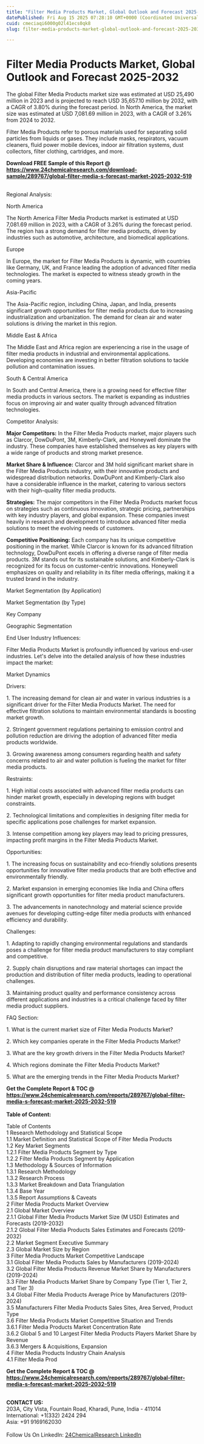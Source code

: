 ```yaml
---
title: "Filter Media Products Market, Global Outlook and Forecast 2025-2032"
datePublished: Fri Aug 15 2025 07:28:10 GMT+0000 (Coordinated Universal Time)
cuid: cmeciaqi6000g02l41ecs0qk8
slug: filter-media-products-market-global-outlook-and-forecast-2025-2032-1

---
```


# Filter Media Products Market, Global Outlook and Forecast 2025-2032

<p>The global Filter Media Products market size was estimated at USD 25,490 million in 2023 and is projected to reach USD 35,657.10 million by 2032, with a CAGR of 3.80% during the forecast period. In North America, the market size was estimated at USD 7,081.69 million in 2023, with a CAGR of 3.26% from 2024 to 2032.</p><p>
</p><p>Filter Media Products refer to porous materials used for separating solid particles from liquids or gases. They include masks, respirators, vacuum cleaners, fluid power mobile devices, indoor air filtration systems, dust collectors, filter clothing, cartridges, and more.</p><div><b>Download FREE Sample of this Report @ 
            <a href="https://www.24chemicalresearch.com/download-sample/289767/global-filter-media-s-forecast-market-2025-2032-519">
            https://www.24chemicalresearch.com/download-sample/289767/global-filter-media-s-forecast-market-2025-2032-519</a></b></div><br><p>
Regional Analysis:</p><p>
North America</p><p>
</p><p>The North America Filter Media Products market is estimated at USD 7,081.69 million in 2023, with a CAGR of 3.26% during the forecast period. The region has a strong demand for filter media products, driven by industries such as automotive, architecture, and biomedical applications.</p><p>
Europe</p><p>
</p><p>In Europe, the market for Filter Media Products is dynamic, with countries like Germany, UK, and France leading the adoption of advanced filter media technologies. The market is expected to witness steady growth in the coming years.</p><p>
Asia-Pacific</p><p>
</p><p>The Asia-Pacific region, including China, Japan, and India, presents significant growth opportunities for filter media products due to increasing industrialization and urbanization. The demand for clean air and water solutions is driving the market in this region.</p><p>
Middle East &amp; Africa</p><p>
</p><p>The Middle East and Africa region are experiencing a rise in the usage of filter media products in industrial and environmental applications. Developing economies are investing in better filtration solutions to tackle pollution and contamination issues.</p><p>
South &amp; Central America</p><p>
</p><p>In South and Central America, there is a growing need for effective filter media products in various sectors. The market is expanding as industries focus on improving air and water quality through advanced filtration technologies.</p><p>
Competitor Analysis:</p><p>
</p><p><strong>Major Competitors:</strong> In the Filter Media Products market, major players such as Clarcor, DowDuPont, 3M, Kimberly-Clark, and Honeywell dominate the industry. These companies have established themselves as key players with a wide range of products and strong market presence.</p><p>
</p><p><strong>Market Share &amp; Influence:</strong> Clarcor and 3M hold significant market share in the Filter Media Products industry, with their innovative products and widespread distribution networks. DowDuPont and Kimberly-Clark also have a considerable influence in the market, catering to various sectors with their high-quality filter media products.</p><p>
</p><p><strong>Strategies:</strong> The major competitors in the Filter Media Products market focus on strategies such as continuous innovation, strategic pricing, partnerships with key industry players, and global expansion. These companies invest heavily in research and development to introduce advanced filter media solutions to meet the evolving needs of customers.</p><p>
</p><p><strong>Competitive Positioning:</strong> Each company has its unique competitive positioning in the market. While Clarcor is known for its advanced filtration technology, DowDuPont excels in offering a diverse range of filter media products. 3M stands out for its sustainable solutions, and Kimberly-Clark is recognized for its focus on customer-centric innovations. Honeywell emphasizes on quality and reliability in its filter media offerings, making it a trusted brand in the industry.</p><p>
Market Segmentation (by Application)</p><p>
</p><p>
Market Segmentation (by Type)</p><p>
</p><p>
Key Company</p><p>
</p><p>
Geographic Segmentation</p><p>
</p><p>
End User Industry Influences:</p><p>
</p><p>Filter Media Products Market is profoundly influenced by various end-user industries. Let's delve into the detailed analysis of how these industries impact the market:</p><p>
Market Dynamics</p><p>
Drivers:</p><p>
</p><p>1. The increasing demand for clean air and water in various industries is a significant driver for the Filter Media Products Market. The need for effective filtration solutions to maintain environmental standards is boosting market growth.</p><p>
</p><p>2. Stringent government regulations pertaining to emission control and pollution reduction are driving the adoption of advanced filter media products worldwide.</p><p>
</p><p>3. Growing awareness among consumers regarding health and safety concerns related to air and water pollution is fueling the market for filter media products.</p><p>
Restraints:</p><p>
</p><p>1. High initial costs associated with advanced filter media products can hinder market growth, especially in developing regions with budget constraints.</p><p>
</p><p>2. Technological limitations and complexities in designing filter media for specific applications pose challenges for market expansion.</p><p>
</p><p>3. Intense competition among key players may lead to pricing pressures, impacting profit margins in the Filter Media Products Market.</p><p>
Opportunities:</p><p>
</p><p>1. The increasing focus on sustainability and eco-friendly solutions presents opportunities for innovative filter media products that are both effective and environmentally friendly.</p><p>
</p><p>2. Market expansion in emerging economies like India and China offers significant growth opportunities for filter media product manufacturers.</p><p>
</p><p>3. The advancements in nanotechnology and material science provide avenues for developing cutting-edge filter media products with enhanced efficiency and durability.</p><p>
Challenges:</p><p>
</p><p>1. Adapting to rapidly changing environmental regulations and standards poses a challenge for filter media product manufacturers to stay compliant and competitive.</p><p>
</p><p>2. Supply chain disruptions and raw material shortages can impact the production and distribution of filter media products, leading to operational challenges.</p><p>
</p><p>3. Maintaining product quality and performance consistency across different applications and industries is a critical challenge faced by filter media product suppliers.</p><p>
FAQ Section:</p><p>
1. What is the current market size of Filter Media Products Market?</p><p>
</p><p>
2. Which key companies operate in the Filter Media Products Market?</p><p>
</p><p>
3. What are the key growth drivers in the Filter Media Products Market?</p><p>
</p><p>
4. Which regions dominate the Filter Media Products Market?</p><p>
</p><p>
5. What are the emerging trends in the Filter Media Products Market?</p><p>
</p>

<div><b>Get the Complete Report & TOC @ 
            <a href="https://www.24chemicalresearch.com/reports/289767/global-filter-media-s-forecast-market-2025-2032-519">
            https://www.24chemicalresearch.com/reports/289767/global-filter-media-s-forecast-market-2025-2032-519</a></b></div><br>
            <b>Table of Content:</b><p>Table of Contents<br />
1 Research Methodology and Statistical Scope<br />
1.1 Market Definition and Statistical Scope of Filter Media Products<br />
1.2 Key Market Segments<br />
1.2.1 Filter Media Products Segment by Type<br />
1.2.2 Filter Media Products Segment by Application<br />
1.3 Methodology & Sources of Information<br />
1.3.1 Research Methodology<br />
1.3.2 Research Process<br />
1.3.3 Market Breakdown and Data Triangulation<br />
1.3.4 Base Year<br />
1.3.5 Report Assumptions & Caveats<br />
2 Filter Media Products Market Overview<br />
2.1 Global Market Overview<br />
2.1.1 Global Filter Media Products Market Size (M USD) Estimates and Forecasts (2019-2032)<br />
2.1.2 Global Filter Media Products Sales Estimates and Forecasts (2019-2032)<br />
2.2 Market Segment Executive Summary<br />
2.3 Global Market Size by Region<br />
3 Filter Media Products Market Competitive Landscape<br />
3.1 Global Filter Media Products Sales by Manufacturers (2019-2024)<br />
3.2 Global Filter Media Products Revenue Market Share by Manufacturers (2019-2024)<br />
3.3 Filter Media Products Market Share by Company Type (Tier 1, Tier 2, and Tier 3)<br />
3.4 Global Filter Media Products Average Price by Manufacturers (2019-2024)<br />
3.5 Manufacturers Filter Media Products Sales Sites, Area Served, Product Type<br />
3.6 Filter Media Products Market Competitive Situation and Trends<br />
3.6.1 Filter Media Products Market Concentration Rate<br />
3.6.2 Global 5 and 10 Largest Filter Media Products Players Market Share by Revenue<br />
3.6.3 Mergers & Acquisitions, Expansion<br />
4 Filter Media Products Industry Chain Analysis<br />
4.1 Filter Media Prod</p>

<div><b>Get the Complete Report & TOC @ 
            <a href="https://www.24chemicalresearch.com/reports/289767/global-filter-media-s-forecast-market-2025-2032-519">
            https://www.24chemicalresearch.com/reports/289767/global-filter-media-s-forecast-market-2025-2032-519</a></b></div><br>

<b>CONTACT US:</b><br>
            203A, City Vista, Fountain Road, Kharadi, Pune, India - 411014<br>
            International: +1(332) 2424 294<br>
            Asia: +91 9169162030 <br><br>
            Follow Us On LinkedIn: <a href="https://www.linkedin.com/company/24chemicalresearch/">24ChemicalResearch LinkedIn</a>